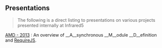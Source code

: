 Presentations
---
> The following is a direct listing to presentations on various projects presented internally at Infrared5

[AMD - 2013](http://infrared5.github.com/techtalk-amd-2013/) : An overview of __A__synchronous __M__odule __D__efinition and [RequireJS](http://requirejs.org/).